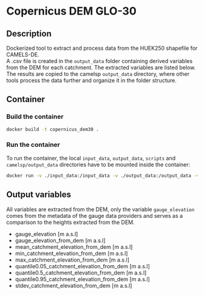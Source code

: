 # Copernicus DEM GLO-30

## Description

Dockerized tool to extract and process data from the HUEK250 shapefile for CAMELS-DE.  
A .csv file is created in the `output_data` folder containing derived variables from the DEM for each catchment. The extracted variables are listed below.  
The results are copied to the camelsp `output_data` directory, where other tools process the data further and organize it in the folder structure.

## Container

### Build the container

```bash
docker build -t copernicus_dem30 .
```

### Run the container

To run the container, the local `input_data`, `output_data`, `scripts` and `camelsp/output_data` directories have to be mounted inside the container:

```bash
docker run -v ./input_data:/input_data -v ./output_data:/output_data -v ./scripts:/scripts -v /path/to/local/camelsp/output_data:/camelsp/output_data -it --rm copernicus_dem30
```

## Output variables

All variables are extracted from the DEM, only the variable `gauge_elevation` comes from the metadata of the gauge data providers and serves as a comparison to the heights extracted from the DEM.

- gauge_elevation [m a.s.l]
- gauge_elevation_from_dem [m a.s.l]
- mean_catchment_elevation_from_dem [m a.s.l]
- min_catchment_elevation_from_dem [m a.s.l]
- max_catchment_elevation_from_dem [m a.s.l]
- quantile0.05_catchment_elevation_from_dem [m a.s.l]
- quantile0.5_catchment_elevation_from_dem [m a.s.l]
- quantile0.95_catchment_elevation_from_dem [m a.s.l]
- stdev_catchment_elevation_from_dem [m a.s.l]
